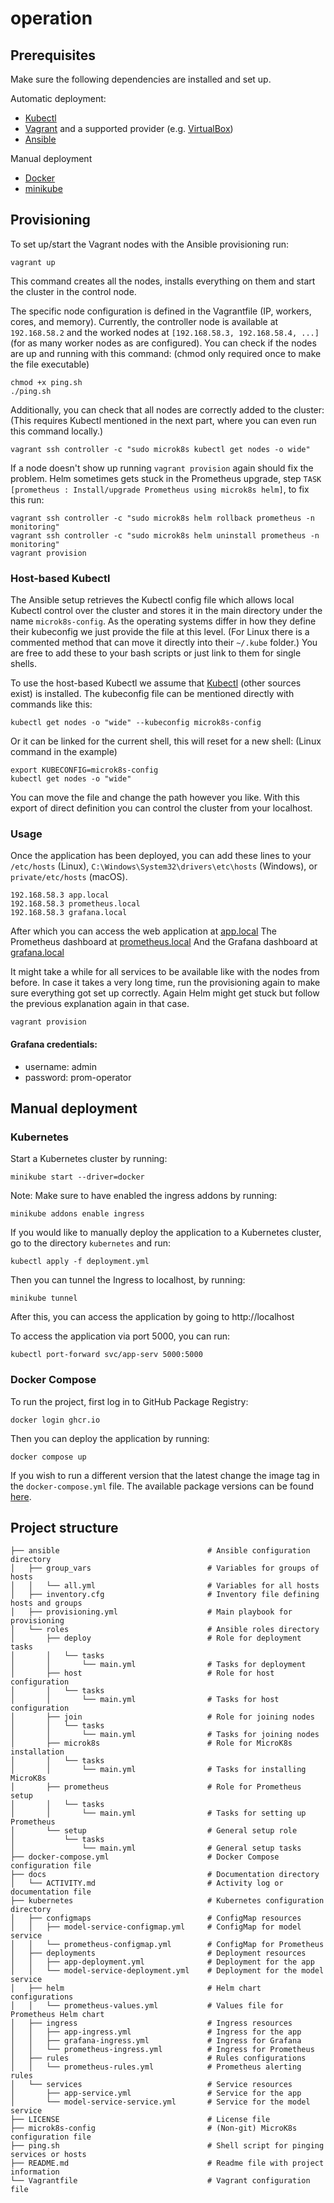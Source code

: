 # operation

## Prerequisites

Make sure the following dependencies are installed and set up.

Automatic deployment:
- [Kubectl](https://k8s-docs.netlify.app/en/docs/tasks/tools/install-kubectl/)
- [Vagrant](https://www.vagrantup.com/) and a supported provider (e.g. [VirtualBox](https://www.virtualbox.org/))
- [Ansible](https://www.ansible.com/)

Manual deployment
- [Docker](https://docs.docker.com/engine/install/)
- [minikube](https://minikube.sigs.k8s.io/docs/start/)

## Provisioning

To set up/start the Vagrant nodes with the Ansible provisioning run:
``` console
vagrant up
```
This command creates all the nodes, installs everything on them and start the cluster in the control node.

The specific node configuration is defined in the Vagrantfile (IP, workers, cores, and memory).
Currently, the controller node is available at `192.168.58.2` and the worked nodes at `[192.168.58.3, 192.168.58.4, ...]` (for as many worker nodes as are configured).
You can check if the nodes are up and running with this command:
(chmod only required once to make the file executable)
``` console
chmod +x ping.sh 
./ping.sh
```

Additionally, you can check that all nodes are correctly added to the cluster:
(This requires Kubectl mentioned in the next part, where you can even run this command locally.)
``` console
vagrant ssh controller -c "sudo microk8s kubectl get nodes -o wide"
```

If a node doesn't show up running `vagrant provision` again should fix the problem.
Helm sometimes gets stuck in the Prometheus upgrade, step `TASK [prometheus : Install/upgrade Prometheus using microk8s helm]`, to fix this run:
``` console
vagrant ssh controller -c "sudo microk8s helm rollback prometheus -n monitoring"
vagrant ssh controller -c "sudo microk8s helm uninstall prometheus -n monitoring"
vagrant provision
```

### Host-based Kubectl
The Ansible setup retrieves the Kubectl config file which allows local Kubectl control over the cluster and stores it in the main directory under the name `microk8s-config`.
As the operating systems differ in how they define their kubeconfig we just provide the file at this level.
(For Linux there is a commented method that can move it directly into their `~/.kube` folder.)
You are free to add these to your bash scripts or just link to them for single shells.

To use the host-based Kubectl we assume that [Kubectl](https://kubernetes.io/docs/tasks/tools/install-kubectl-linux/) (other sources exist) is installed.
The kubeconfig file can be mentioned directly with commands like this:
``` console
kubectl get nodes -o "wide" --kubeconfig microk8s-config
```
Or it can be linked for the current shell, this will reset for a new shell:
(Linux command in the example)
``` console
export KUBECONFIG=microk8s-config
kubectl get nodes -o "wide"
```
You can move the file and change the path however you like.
With this export of direct definition you can control the cluster from your localhost. 

### Usage
Once the application has been deployed, you can add these lines to your `/etc/hosts` (Linux), `C:\Windows\System32\drivers\etc\hosts` (Windows), or `private/etc/hosts` (macOS).
```
192.168.58.3 app.local
192.168.58.3 prometheus.local
192.168.58.3 grafana.local
```

After which you can access the web application at [app.local](app.local)
The Prometheus dashboard at [prometheus.local](prometheus.local)
And the Grafana dashboard at [grafana.local](grafana.local)

It might take a while for all services to be available like with the nodes from before.
In case it takes a very long time, run the provisioning again to make sure everything got set up correctly.
Again Helm might get stuck but follow the previous explanation again in that case.

``` console
vagrant provision
```

#### Grafana credentials:
- username: admin
- password: prom-operator

## Manual deployment

### Kubernetes
Start a Kubernetes cluster by running:

```
minikube start --driver=docker
```

Note: Make sure to have enabled the ingress addons by running:

```
minikube addons enable ingress
```

If you would like to manually deploy the application to a Kubernetes cluster, go to the directory ```kubernetes``` and run:

```
kubectl apply -f deployment.yml
```

Then you can tunnel the Ingress to localhost, by running:

```
minikube tunnel
```

After this, you can access the application by going to http://localhost

To access the application via port 5000, you can run:

```
kubectl port-forward svc/app-serv 5000:5000
```

### Docker Compose
To run the project, first log in to GitHub Package Registry:

```
docker login ghcr.io
```

Then you can deploy the application by running:

```
docker compose up
```

If you wish to run a different version that the latest change the image tag in the `docker-compose.yml` file.
The available package versions can be found [here](https://github.com/orgs/remla24-02/packages).

## Project structure

``` console
├── ansible                                 # Ansible configuration directory
│   ├── group_vars                          # Variables for groups of hosts
│   │   └── all.yml                         # Variables for all hosts
│   ├── inventory.cfg                       # Inventory file defining hosts and groups              
│   ├── provisioning.yml                    # Main playbook for provisioning
│   └── roles                               # Ansible roles directory
│       ├── deploy                          # Role for deployment tasks
│       │   └── tasks               
│       │       └── main.yml                # Tasks for deployment
│       ├── host                            # Role for host configuration
│       │   └── tasks               
│       │       └── main.yml                # Tasks for host configuration
│       ├── join                            # Role for joining nodes
│       │   └── tasks               
│       │       └── main.yml                # Tasks for joining nodes
│       ├── microk8s                        # Role for MicroK8s installation
│       │   └── tasks               
│       │       └── main.yml                # Tasks for installing MicroK8s
│       ├── prometheus                      # Role for Prometheus setup
│       │   └── tasks               
│       │       └── main.yml                # Tasks for setting up Prometheus
│       └── setup                           # General setup role
│           └── tasks               
│               └── main.yml                # General setup tasks
├── docker-compose.yml                      # Docker Compose configuration file
├── docs                                    # Documentation directory
│   └── ACTIVITY.md                         # Activity log or documentation file
├── kubernetes                              # Kubernetes configuration directory
│   ├── configmaps                          # ConfigMap resources
│   │   ├── model-service-configmap.yml     # ConfigMap for model service
│   │   └── prometheus-configmap.yml        # ConfigMap for Prometheus
│   ├── deployments                         # Deployment resources
│   │   ├── app-deployment.yml              # Deployment for the app
│   │   └── model-service-deployment.yml    # Deployment for the model service
│   ├── helm                                # Helm chart configurations
│   │   └── prometheus-values.yml           # Values file for Prometheus Helm chart
│   ├── ingress                             # Ingress resources
│   │   ├── app-ingress.yml                 # Ingress for the app
│   │   ├── grafana-ingress.yml             # Ingress for Grafana
│   │   └── prometheus-ingress.yml          # Ingress for Prometheus
│   ├── rules                               # Rules configurations
│   │   └── prometheus-rules.yml            # Prometheus alerting rules
│   └── services                            # Service resources
│       ├── app-service.yml                 # Service for the app
│       └── model-service-service.yml       # Service for the model service
├── LICENSE                                 # License file
├── microk8s-config                         # (Non-git) MicroK8s configuration file
├── ping.sh                                 # Shell script for pinging services or hosts
├── README.md                               # Readme file with project information
└── Vagrantfile                             # Vagrant configuration file
```
